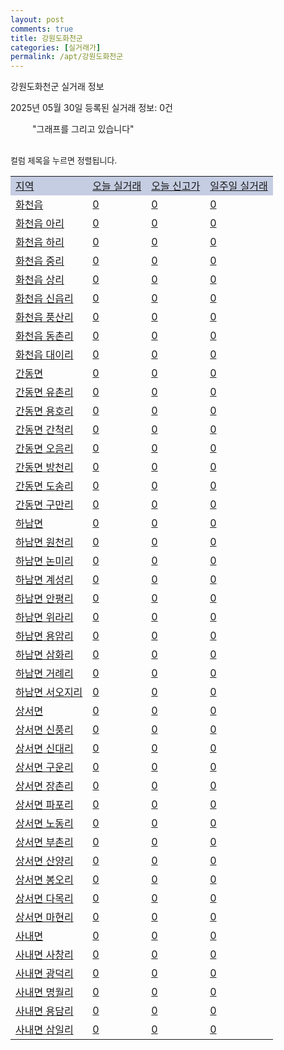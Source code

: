 ```yaml
---
layout: post
comments: true
title: 강원도화천군
categories: [실거래가]
permalink: /apt/강원도화천군
---
```


강원도화천군 실거래 정보

2025년 05월 30일 등록된 실거래 정보: 0건

<!--<script async src="https://pagead2.googlesyndication.com/pagead/js/adsbygoogle.js?client=ca-pub-3485438051770037"
 crossorigin="anonymous"></script>-->

<script type="text/javascript">
  google.charts.load('current', {'packages':['corechart']});
  google.charts.setOnLoadCallback(drawChart);

  function drawChart() {
    var data = google.visualization.arrayToDataTable([['거래일', '매매', '전월세', '전매'], ['21-01', 1, 0, 0], ['21-02', 4, 2, 0], ['21-03', 3, 1, 0], ['21-04', 1, 0, 0], ['21-05', 1, 0, 0], ['21-06', 1, 0, 0], ['21-07', 1, 0, 0], ['21-08', 3, 3, 0], ['21-09', 3, 3, 0], ['21-10', 8, 0, 0], ['21-11', 2, 2, 0], ['21-12', 2, 1, 0], ['22-01', 2, 0, 0], ['22-02', 4, 1, 0], ['22-03', 2, 1, 0], ['22-04', 2, 2, 0], ['22-05', 3, 3, 0], ['22-06', 2, 1, 0], ['22-07', 2, 2, 0]]);

    var options = {
      title: '최근 1년간 유형별 거래량 추이',
      legend: { position: 'bottom' }
    };

    setTimeout(function() {
        var chart = new google.visualization.LineChart(document.getElementById('columnchart_material'));
        chart.draw(data, (options));
        document.getElementById('loading').style.display = 'none';
        var dayLabel = (new Date()).getDay();
        if (dayLabel < 2) {
            sorttable.innerSortFunction.apply(document.getElementById('week'), []);
            sorttable.innerSortFunction.apply(document.getElementById('week'), []);        
        }
        else {
            sorttable.innerSortFunction.apply(document.getElementById('today'), []);
            sorttable.innerSortFunction.apply(document.getElementById('today'), []);
        }
    }, 200);

  }
</script>

<div id="loading" style="z-index:20; display: block; margin-left: 35px">"그래프를 그리고 있습니다"</div>
<div id="columnchart_material" style="width: 95%; margin-left: -35px; display: block"></div>
<!--<div style="width: 95%; margin-left: -35px; display: block">
      <script async src="https://pagead2.googlesyndication.com/pagead/js/adsbygoogle.js?client=ca-pub-3485438051770037"
          crossorigin="anonymous"></script>
      <ins class="adsbygoogle"
          style="display:block"
          data-ad-format="fluid"
          data-ad-layout-key="-fb+5w+4e-db+86"
          data-ad-client="ca-pub-3485438051770037"
          data-ad-slot="1827090281"></ins>
      <script>
          (adsbygoogle = window.adsbygoogle || []).push({});
      </script>
</div>-->
<br>

<font size='small' style='font-size: small;'>컬럼 제목을 누르면 정렬됩니다.</font>
<table class="sortable">
  <tr style='background-color: rgba(114, 132, 186,0.4);'>
    <td id="region"><a href="#">지역</a></td>
    <td id="today"><a href="#">오늘 실거래</a></td>
    <td id="today_new"><a href="#">오늘 신고가</a></td>
    <td id="week"><a href="#">일주일 실거래</a></td>
  </tr>

  
  <tr class="item">
    <td><a href="강원도화천군화천읍">화천읍</a></td>
    <td><a href="강원도화천군화천읍">0</a></td>
    <td><a href="강원도화천군화천읍">0</a></td>
    <td><a href="강원도화천군화천읍">0</a></td>
  </tr>
    

  <tr class="item">
    <td><a href="강원도화천군화천읍아리">화천읍 아리</a></td>
    <td><a href="강원도화천군화천읍아리">0</a></td>
    <td><a href="강원도화천군화천읍아리">0</a></td>
    <td><a href="강원도화천군화천읍아리">0</a></td>
  </tr>
    

  <tr class="item">
    <td><a href="강원도화천군화천읍하리">화천읍 하리</a></td>
    <td><a href="강원도화천군화천읍하리">0</a></td>
    <td><a href="강원도화천군화천읍하리">0</a></td>
    <td><a href="강원도화천군화천읍하리">0</a></td>
  </tr>
    

  <tr class="item">
    <td><a href="강원도화천군화천읍중리">화천읍 중리</a></td>
    <td><a href="강원도화천군화천읍중리">0</a></td>
    <td><a href="강원도화천군화천읍중리">0</a></td>
    <td><a href="강원도화천군화천읍중리">0</a></td>
  </tr>
    

  <tr class="item">
    <td><a href="강원도화천군화천읍상리">화천읍 상리</a></td>
    <td><a href="강원도화천군화천읍상리">0</a></td>
    <td><a href="강원도화천군화천읍상리">0</a></td>
    <td><a href="강원도화천군화천읍상리">0</a></td>
  </tr>
    

  <tr class="item">
    <td><a href="강원도화천군화천읍신읍리">화천읍 신읍리</a></td>
    <td><a href="강원도화천군화천읍신읍리">0</a></td>
    <td><a href="강원도화천군화천읍신읍리">0</a></td>
    <td><a href="강원도화천군화천읍신읍리">0</a></td>
  </tr>
    

  <tr class="item">
    <td><a href="강원도화천군화천읍풍산리">화천읍 풍산리</a></td>
    <td><a href="강원도화천군화천읍풍산리">0</a></td>
    <td><a href="강원도화천군화천읍풍산리">0</a></td>
    <td><a href="강원도화천군화천읍풍산리">0</a></td>
  </tr>
    

  <tr class="item">
    <td><a href="강원도화천군화천읍동촌리">화천읍 동촌리</a></td>
    <td><a href="강원도화천군화천읍동촌리">0</a></td>
    <td><a href="강원도화천군화천읍동촌리">0</a></td>
    <td><a href="강원도화천군화천읍동촌리">0</a></td>
  </tr>
    

  <tr class="item">
    <td><a href="강원도화천군화천읍대이리">화천읍 대이리</a></td>
    <td><a href="강원도화천군화천읍대이리">0</a></td>
    <td><a href="강원도화천군화천읍대이리">0</a></td>
    <td><a href="강원도화천군화천읍대이리">0</a></td>
  </tr>
    

  <tr class="item">
    <td><a href="강원도화천군간동면">간동면</a></td>
    <td><a href="강원도화천군간동면">0</a></td>
    <td><a href="강원도화천군간동면">0</a></td>
    <td><a href="강원도화천군간동면">0</a></td>
  </tr>
    

  <tr class="item">
    <td><a href="강원도화천군간동면유촌리">간동면 유촌리</a></td>
    <td><a href="강원도화천군간동면유촌리">0</a></td>
    <td><a href="강원도화천군간동면유촌리">0</a></td>
    <td><a href="강원도화천군간동면유촌리">0</a></td>
  </tr>
    

  <tr class="item">
    <td><a href="강원도화천군간동면용호리">간동면 용호리</a></td>
    <td><a href="강원도화천군간동면용호리">0</a></td>
    <td><a href="강원도화천군간동면용호리">0</a></td>
    <td><a href="강원도화천군간동면용호리">0</a></td>
  </tr>
    

  <tr class="item">
    <td><a href="강원도화천군간동면간척리">간동면 간척리</a></td>
    <td><a href="강원도화천군간동면간척리">0</a></td>
    <td><a href="강원도화천군간동면간척리">0</a></td>
    <td><a href="강원도화천군간동면간척리">0</a></td>
  </tr>
    

  <tr class="item">
    <td><a href="강원도화천군간동면오음리">간동면 오음리</a></td>
    <td><a href="강원도화천군간동면오음리">0</a></td>
    <td><a href="강원도화천군간동면오음리">0</a></td>
    <td><a href="강원도화천군간동면오음리">0</a></td>
  </tr>
    

  <tr class="item">
    <td><a href="강원도화천군간동면방천리">간동면 방천리</a></td>
    <td><a href="강원도화천군간동면방천리">0</a></td>
    <td><a href="강원도화천군간동면방천리">0</a></td>
    <td><a href="강원도화천군간동면방천리">0</a></td>
  </tr>
    

  <tr class="item">
    <td><a href="강원도화천군간동면도송리">간동면 도송리</a></td>
    <td><a href="강원도화천군간동면도송리">0</a></td>
    <td><a href="강원도화천군간동면도송리">0</a></td>
    <td><a href="강원도화천군간동면도송리">0</a></td>
  </tr>
    

  <tr class="item">
    <td><a href="강원도화천군간동면구만리">간동면 구만리</a></td>
    <td><a href="강원도화천군간동면구만리">0</a></td>
    <td><a href="강원도화천군간동면구만리">0</a></td>
    <td><a href="강원도화천군간동면구만리">0</a></td>
  </tr>
    

  <tr class="item">
    <td><a href="강원도화천군하남면">하남면</a></td>
    <td><a href="강원도화천군하남면">0</a></td>
    <td><a href="강원도화천군하남면">0</a></td>
    <td><a href="강원도화천군하남면">0</a></td>
  </tr>
    

  <tr class="item">
    <td><a href="강원도화천군하남면원천리">하남면 원천리</a></td>
    <td><a href="강원도화천군하남면원천리">0</a></td>
    <td><a href="강원도화천군하남면원천리">0</a></td>
    <td><a href="강원도화천군하남면원천리">0</a></td>
  </tr>
    

  <tr class="item">
    <td><a href="강원도화천군하남면논미리">하남면 논미리</a></td>
    <td><a href="강원도화천군하남면논미리">0</a></td>
    <td><a href="강원도화천군하남면논미리">0</a></td>
    <td><a href="강원도화천군하남면논미리">0</a></td>
  </tr>
    

  <tr class="item">
    <td><a href="강원도화천군하남면계성리">하남면 계성리</a></td>
    <td><a href="강원도화천군하남면계성리">0</a></td>
    <td><a href="강원도화천군하남면계성리">0</a></td>
    <td><a href="강원도화천군하남면계성리">0</a></td>
  </tr>
    

  <tr class="item">
    <td><a href="강원도화천군하남면안평리">하남면 안평리</a></td>
    <td><a href="강원도화천군하남면안평리">0</a></td>
    <td><a href="강원도화천군하남면안평리">0</a></td>
    <td><a href="강원도화천군하남면안평리">0</a></td>
  </tr>
    

  <tr class="item">
    <td><a href="강원도화천군하남면위라리">하남면 위라리</a></td>
    <td><a href="강원도화천군하남면위라리">0</a></td>
    <td><a href="강원도화천군하남면위라리">0</a></td>
    <td><a href="강원도화천군하남면위라리">0</a></td>
  </tr>
    

  <tr class="item">
    <td><a href="강원도화천군하남면용암리">하남면 용암리</a></td>
    <td><a href="강원도화천군하남면용암리">0</a></td>
    <td><a href="강원도화천군하남면용암리">0</a></td>
    <td><a href="강원도화천군하남면용암리">0</a></td>
  </tr>
    

  <tr class="item">
    <td><a href="강원도화천군하남면삼화리">하남면 삼화리</a></td>
    <td><a href="강원도화천군하남면삼화리">0</a></td>
    <td><a href="강원도화천군하남면삼화리">0</a></td>
    <td><a href="강원도화천군하남면삼화리">0</a></td>
  </tr>
    

  <tr class="item">
    <td><a href="강원도화천군하남면거례리">하남면 거례리</a></td>
    <td><a href="강원도화천군하남면거례리">0</a></td>
    <td><a href="강원도화천군하남면거례리">0</a></td>
    <td><a href="강원도화천군하남면거례리">0</a></td>
  </tr>
    

  <tr class="item">
    <td><a href="강원도화천군하남면서오지리">하남면 서오지리</a></td>
    <td><a href="강원도화천군하남면서오지리">0</a></td>
    <td><a href="강원도화천군하남면서오지리">0</a></td>
    <td><a href="강원도화천군하남면서오지리">0</a></td>
  </tr>
    

  <tr class="item">
    <td><a href="강원도화천군상서면">상서면</a></td>
    <td><a href="강원도화천군상서면">0</a></td>
    <td><a href="강원도화천군상서면">0</a></td>
    <td><a href="강원도화천군상서면">0</a></td>
  </tr>
    

  <tr class="item">
    <td><a href="강원도화천군상서면신풍리">상서면 신풍리</a></td>
    <td><a href="강원도화천군상서면신풍리">0</a></td>
    <td><a href="강원도화천군상서면신풍리">0</a></td>
    <td><a href="강원도화천군상서면신풍리">0</a></td>
  </tr>
    

  <tr class="item">
    <td><a href="강원도화천군상서면신대리">상서면 신대리</a></td>
    <td><a href="강원도화천군상서면신대리">0</a></td>
    <td><a href="강원도화천군상서면신대리">0</a></td>
    <td><a href="강원도화천군상서면신대리">0</a></td>
  </tr>
    

  <tr class="item">
    <td><a href="강원도화천군상서면구운리">상서면 구운리</a></td>
    <td><a href="강원도화천군상서면구운리">0</a></td>
    <td><a href="강원도화천군상서면구운리">0</a></td>
    <td><a href="강원도화천군상서면구운리">0</a></td>
  </tr>
    

  <tr class="item">
    <td><a href="강원도화천군상서면장촌리">상서면 장촌리</a></td>
    <td><a href="강원도화천군상서면장촌리">0</a></td>
    <td><a href="강원도화천군상서면장촌리">0</a></td>
    <td><a href="강원도화천군상서면장촌리">0</a></td>
  </tr>
    

  <tr class="item">
    <td><a href="강원도화천군상서면파포리">상서면 파포리</a></td>
    <td><a href="강원도화천군상서면파포리">0</a></td>
    <td><a href="강원도화천군상서면파포리">0</a></td>
    <td><a href="강원도화천군상서면파포리">0</a></td>
  </tr>
    

  <tr class="item">
    <td><a href="강원도화천군상서면노동리">상서면 노동리</a></td>
    <td><a href="강원도화천군상서면노동리">0</a></td>
    <td><a href="강원도화천군상서면노동리">0</a></td>
    <td><a href="강원도화천군상서면노동리">0</a></td>
  </tr>
    

  <tr class="item">
    <td><a href="강원도화천군상서면부촌리">상서면 부촌리</a></td>
    <td><a href="강원도화천군상서면부촌리">0</a></td>
    <td><a href="강원도화천군상서면부촌리">0</a></td>
    <td><a href="강원도화천군상서면부촌리">0</a></td>
  </tr>
    

  <tr class="item">
    <td><a href="강원도화천군상서면산양리">상서면 산양리</a></td>
    <td><a href="강원도화천군상서면산양리">0</a></td>
    <td><a href="강원도화천군상서면산양리">0</a></td>
    <td><a href="강원도화천군상서면산양리">0</a></td>
  </tr>
    

  <tr class="item">
    <td><a href="강원도화천군상서면봉오리">상서면 봉오리</a></td>
    <td><a href="강원도화천군상서면봉오리">0</a></td>
    <td><a href="강원도화천군상서면봉오리">0</a></td>
    <td><a href="강원도화천군상서면봉오리">0</a></td>
  </tr>
    

  <tr class="item">
    <td><a href="강원도화천군상서면다목리">상서면 다목리</a></td>
    <td><a href="강원도화천군상서면다목리">0</a></td>
    <td><a href="강원도화천군상서면다목리">0</a></td>
    <td><a href="강원도화천군상서면다목리">0</a></td>
  </tr>
    

  <tr class="item">
    <td><a href="강원도화천군상서면마현리">상서면 마현리</a></td>
    <td><a href="강원도화천군상서면마현리">0</a></td>
    <td><a href="강원도화천군상서면마현리">0</a></td>
    <td><a href="강원도화천군상서면마현리">0</a></td>
  </tr>
    

  <tr class="item">
    <td><a href="강원도화천군사내면">사내면</a></td>
    <td><a href="강원도화천군사내면">0</a></td>
    <td><a href="강원도화천군사내면">0</a></td>
    <td><a href="강원도화천군사내면">0</a></td>
  </tr>
    

  <tr class="item">
    <td><a href="강원도화천군사내면사창리">사내면 사창리</a></td>
    <td><a href="강원도화천군사내면사창리">0</a></td>
    <td><a href="강원도화천군사내면사창리">0</a></td>
    <td><a href="강원도화천군사내면사창리">0</a></td>
  </tr>
    

  <tr class="item">
    <td><a href="강원도화천군사내면광덕리">사내면 광덕리</a></td>
    <td><a href="강원도화천군사내면광덕리">0</a></td>
    <td><a href="강원도화천군사내면광덕리">0</a></td>
    <td><a href="강원도화천군사내면광덕리">0</a></td>
  </tr>
    

  <tr class="item">
    <td><a href="강원도화천군사내면명월리">사내면 명월리</a></td>
    <td><a href="강원도화천군사내면명월리">0</a></td>
    <td><a href="강원도화천군사내면명월리">0</a></td>
    <td><a href="강원도화천군사내면명월리">0</a></td>
  </tr>
    

  <tr class="item">
    <td><a href="강원도화천군사내면용담리">사내면 용담리</a></td>
    <td><a href="강원도화천군사내면용담리">0</a></td>
    <td><a href="강원도화천군사내면용담리">0</a></td>
    <td><a href="강원도화천군사내면용담리">0</a></td>
  </tr>
    

  <tr class="item">
    <td><a href="강원도화천군사내면삼일리">사내면 삼일리</a></td>
    <td><a href="강원도화천군사내면삼일리">0</a></td>
    <td><a href="강원도화천군사내면삼일리">0</a></td>
    <td><a href="강원도화천군사내면삼일리">0</a></td>
  </tr>
    


</table>


    